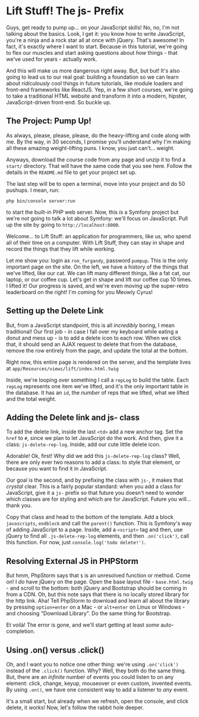 # Lift Stuff! The js- Prefix

Guys, get ready to pump up... on your JavaScript skills! No, no, I'm not talking
about the basics. Look, I get it: you know how to write JavaScript, you're a ninja
and a rock star all at once with jQuery. That's awesome! In fact, it's exactly where
I want to start. Because in this tutorial, we're going to flex our muscles and start
asking questions about *how* things - that we've used for years - actually work.

And this will make us more dangerous right away. But, but but! It's also going to
lead us to our real goal: building a foundation so we can learn about *ridiculously*
cool things in future tutorials, like module loaders and front-end frameworks like
ReactJS. Yep, in a few short courses, we're going to take a traditional HTML website
and transform it into a modern, hipster, JavaScript-driven front-end. So buckle up.

## The Project: Pump Up!

As always, please, please, please, do the heavy-lifting and code along with me.
By the way, in 30 seconds, I promise you'll understand why I'm making all these
amazing weight-lifting puns. I know, you just can't... weight.

Anyways, download the course code from any page and unzip it to find a `start/`
directory. That will have the same code that you see here. Follow the details in
the `README.md` file to get your project set up.

The last step will be to open a terminal, move into your project and do 50 pushups.
I mean, run:

```terminal
php bin/console server:run
```

to start the built-in PHP web server. Now, this *is* a Symfony project but we're not
going to talk a lot about Symfony: we'll focus on JavaScript. Pull up the site by
going to `http://localhost:8000`.

Welcome... to Lift Stuff: an application for programmers, like us, who spend all of
their time on a computer. With Lift Stuff, they can stay in shape and record the
things that they lift while working.

Let me show you: login as `ron_furgandy`, password `pumpup`. This is the only important
page on the site. On the left, we have a history of the things that we've lifted,
like our cat. We can lift many different things, like a fat cat, our laptop, or our
coffee cup. Let's get in shape and lift our coffee cup 10 times. I lifted it! Our
progress is saved, and we're even moving up the super-retro leaderboard on the right!
I'm coming for you Meowly Cyrus!

## Setting up the Delete Link

But, from a JavaScript standpoint, this is all *incredibly* boring, I mean traditional!
Our first job - in case I fall over my keyboard while eating a donut and mess up -
is to add a delete icon to each row. When we click that, it should send an AJAX request
to delete that from the database, remove the row entirely from the page, and update
the total at the bottom.

Right now, this entire page is rendered on the server, and the template lives at
`app/Resources/views/lift/index.html.twig`

Inside, we're looping over something I call a `repLog` to build the table. Each `repLog`
represents one item we've lifted, and it's the only important table in the database.
It has an `id`, the *number* of reps that we lifted, what we lifted and the total
weight.

## Adding the Delete link and js- class

To add the delete link, inside the last `<td>` add a new anchor tag. Set the `href`
to `#`, since we plan to let JavaScript do the work. And then, give it a class:
`js-delete-rep-log`. Inside, add our cute little delete icon.

Adorable! Ok, first! Why did we add this `js-delete-rep-log` class? Well, there are
only ever two reasons to add a class: to style that element, or because you want
to find it in JavaScript.

Our goal is the second, and by prefixing the class with `js-`, it makes that *crystal*
clear. This is a fairly popular standard: when you add a class for JavaScript,
give it a `js-` prefix so that future you doesn't need to wonder which classes are
for styling and which are for JavaScript. Future you will... thank you.

Copy that class and head to the bottom of the template. Add a block `javascripts`,
`endblock` and call the `parent()` function. This is Symfony's way of adding JavaScript
to a page. Inside, add a `<script>` tag and then, use jQuery to find all
`.js-delete-rep-log` elements, and then `.on('click')`, call this function. For now,
just `console.log('todo delete!')`.

## Resolving External JS in PHPStorm

But hmm, PhpStorm says that `$` is an unresolved function or method. Come on! I *do*
have jQuery on the page. Open the base layout file - `base.html.twig` - and scroll
to the bottom: both jQuery and Bootstrap should be coming in from a CDN. Oh, but
this note says that there is no locally stored library for the http link. Aha! Tell
PhpStorm to download and learn all about the library by pressing `option+enter` on
a Mac - or `alt+enter` on Linux or Windows - and choosing "Download Library". Do
the same thing for Bootstrap.

Et voilà! The error is gone, and we'll start getting at least *some* auto-completion.

## Using .on() versus .click()

Oh, and I want you to notice one other thing: we're using `.on('click')` instead
of the `.click()` function. Why? Well, they both do the same thing. But, there
are an *infinite* number of events you could listen to on any element: click, change,
keyup, mouseover or even custom, invented events. By using `.on()`, we have one
consistent way to add a listener to *any* event.

It's a small start, but already when we refresh, open the console, and click delete,
it works! Now, let's follow the rabbit hole deeper.
